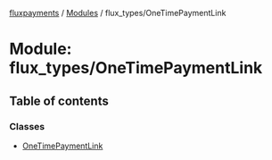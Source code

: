 [fluxpayments](../README.md) / [Modules](../modules.md) / flux\_types/OneTimePaymentLink

# Module: flux\_types/OneTimePaymentLink

## Table of contents

### Classes

- [OneTimePaymentLink](../classes/flux_types_OneTimePaymentLink.OneTimePaymentLink.md)
